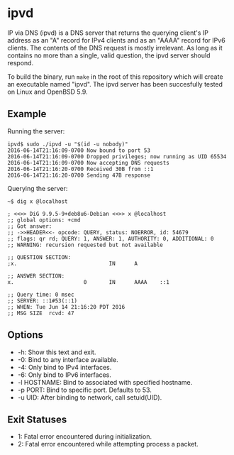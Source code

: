 ipvd
====

IP via DNS (ipvd) is a DNS server that returns the querying client's IP address
as an "A" record for IPv4 clients and as an "AAAA" record for IPv6 clients. The
contents of the DNS request is mostly irrelevant. As long as it contains no
more than a single, valid question, the ipvd server should respond.

To build the binary, run `make` in the root of this repository which will
create an executable named "ipvd". The ipvd server has been succesfully tested
on Linux and OpenBSD 5.9.

Example
-------

Running the server:

    ipvd$ sudo ./ipvd -u "$(id -u nobody)"
    2016-06-14T21:16:09-0700 Now bound to port 53
    2016-06-14T21:16:09-0700 Dropped privileges; now running as UID 65534
    2016-06-14T21:16:09-0700 Now accepting DNS requests
    2016-06-14T21:16:20-0700 Received 30B from ::1
    2016-06-14T21:16:20-0700 Sending 47B response

Querying the server:

    ~$ dig x @localhost

    ; <<>> DiG 9.9.5-9+deb8u6-Debian <<>> x @localhost
    ;; global options: +cmd
    ;; Got answer:
    ;; ->>HEADER<<- opcode: QUERY, status: NOERROR, id: 54679
    ;; flags: qr rd; QUERY: 1, ANSWER: 1, AUTHORITY: 0, ADDITIONAL: 0
    ;; WARNING: recursion requested but not available

    ;; QUESTION SECTION:
    ;x.                             IN      A

    ;; ANSWER SECTION:
    x.                      0       IN      AAAA    ::1

    ;; Query time: 0 msec
    ;; SERVER: ::1#53(::1)
    ;; WHEN: Tue Jun 14 21:16:20 PDT 2016
    ;; MSG SIZE  rcvd: 47

Options
-------

- -h: Show this text and exit.
- -0: Bind to any interface available.
- -4: Only bind to IPv4 interfaces.
- -6: Only bind to IPv6 interfaces.
- -l HOSTNAME: Bind to associated with specified hostname.
- -p PORT: Bind to specific port. Defaults to 53.
- -u UID: After binding to network, call setuid(UID).

Exit Statuses
-------------

- 1: Fatal error encountered during initialization.
- 2: Fatal error encountered while attempting process a packet.
